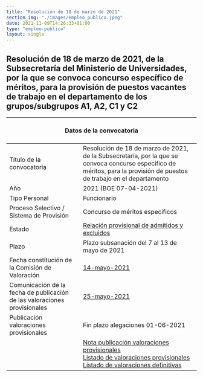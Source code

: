 ```yaml
---
title: "Resolución de 18 de marzo de 2021"
section_img: "./images/empleo_publico.jpeg"
date: 2021-11-09T14:26:33+01:00
type: "empleo-publico"
layout: single
---
```

## Resolución de 18 de marzo de 2021, de la Subsecretaría del Ministerio de Universidades, por la que se convoca concurso específico de méritos, para la provisión de puestos vacantes de trabajo en el departamento de los grupos/subgrupos A1, A2, C1 y C2   

<section class="tabla_custom">
    <article>
      <div class="container cnt_xl">
        <div class="row">
          <div class="col-12 table-responsive">
            <table id="demTable" class="table">
				<thead>
					<tr>
                  <th colspan=2>
					<br><center>Datos de la convocatoria</center>&nbsp;</th>
                </tr>
              </thead>
              <tbody>
                <tr>
			<td>Título de la convocatoria</td>
			<td>Resolución de 18 de marzo de 2021, de la Subsecretaría, por la que se convoca concurso específico de méritos, para la provisión de puestos de trabajo en el departamento</td>
		</tr>
		<tr>
			<td>Año</td>
			<td>2021 (BOE 07-04-2021)</td>
		</tr>
		<tr>
			<td>Tipo Personal</td>
			<td>Funcionario</td>
		</tr>
		<tr>
			<td>Proceso Selectivo / Sistema de Provisión</td>
			<td>Concurso de méritos específicos</td>
		</tr>
<tr>
			<td>Estado</td>
			<td><a href="{{<siteurl>}}documentos/pdf/LPAEconcurso_especifico_MUNI1-2021.pdf" target="_blank">	Relación provisional de admitidos y excluidos <i class='fas fa-external-link-alt'></i></a></td>
</tr>
<tr>
			<td>Plazo</td>
			<td>Plazo subsanación del 7 al 13 de mayo de 2021</td>
		</tr>
<tr>
			<td>Fecha constitución de la Comisión de Valoración</td>
			<td><a href="{{<siteurl>}}documentos/pdf/fecha_constitucion_comision_valoracion.pdf" target="_blank">14-mayo-2021 <i class='fas fa-external-link-alt'></i></a></td>
		</tr>
<tr>
			<td>Comunicación de la fecha de publicación de las valoraciones provisionales</td>
			<td>	<a href="{{<siteurl>}}documentos/pdf/fecha_publicacionLPV.pdf"  target="_blank">25-mayo-2021 <i class='fas fa-external-link-alt'></i></a></td>
		</tr>
<tr>
			<td>Publicación valoraciones provisionales</td>
			<td>	Fin plazo alegaciones 01-06-2021</td>
		</tr>
<tr>
			<td></td>
			<td>	<a href="{{<siteurl>}}documentos/pdf/nota_publicacion_valoracions_prov.pdf" target="_blank">Nota publicación valoraciones provisionales <i class='fas fa-external-link-alt'></i></a><br>
<a href="{{<siteurl>}}documentos/pdf/LISTADO_PROVISIONAL_VALORACIONES.pdf" target="_blank">Listado de valoraciones provisionales <i class='fas fa-external-link-alt'></i></a><br>
<a href="{{<siteurl>}}documentos/pdf/LISTADODEFINITIVOVALORACIONES.pdf" target="_blank">Listado de valoraciones definitivas <i class='fas fa-external-link-alt'></i></a><br>
</td>
		</tr>
		 <tbody>
            </table>
          </div>
        </div>
      </div>
    </article>
  </section>